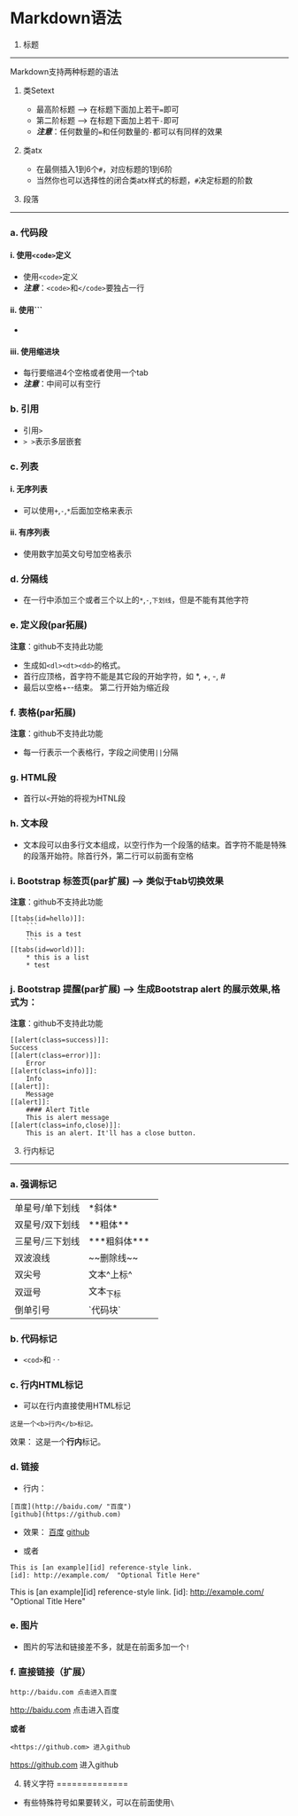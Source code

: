 Markdown语法
===============
1. 标题
---------------
Markdown支持两种标题的语法

1. 类Setext
    * 最高阶标题 --> 在标题下面加上若干`=`即可
    * 第二阶标题 --> 在标题下面加上若干`-`即可
    * ***注意***：任何数量的`=`和任何数量的`-`都可以有同样的效果
2. 类atx
    * 在最侧插入1到6个`#`，对应标题的1到6阶
    * 当然你也可以选择性的闭合类atx样式的标题，`#`决定标题的阶数


2. 段落
--------------
### a. 代码段
#### i. 使用`<code>`定义
* 使用`<code>`定义
* ***注意***：`<code>`和`</code>`要独占一行

#### ii. 使用```
* ```要独占一行，成对出现

#### iii. 使用缩进块
* 每行要缩进4个空格或者使用一个tab
* ***注意***：中间可以有空行

### b. 引用
* 引用`>`
* `> >`表示多层嵌套

### c. 列表
#### i. 无序列表
* 可以使用`+`,`-`,`*`后面加空格来表示

#### ii. 有序列表
* 使用数字加英文句号加空格表示

### d. 分隔线
+ 在一行中添加三个或者三个以上的`*`,`-`,`下划线`，但是不能有其他字符

### e. 定义段(par拓展)
**注意**：github不支持此功能

* 生成如`<dl><dt><dd>`的格式。
* 首行应顶格，首字符不能是其它段的开始字符，如 *, +, -, # 
* 最后以空格+--结束。 第二行开始为缩近段

### f. 表格(par拓展)
**注意**：github不支持此功能

* 每一行表示一个表格行，字段之间使用`||`分隔

### g. HTML段
+ 首行以`<`开始的将视为HTNL段

### h. 文本段
+ 文本段可以由多行文本组成，以空行作为一个段落的结束。首字符不能是特殊的段落开始符。除首行外，第二行可以前面有空格

### i. Bootstrap 标签页(par扩展) --> 类似于tab切换效果
**注意**：github不支持此功能

    [[tabs(id=hello)]]:
	    ```
	    This is a test
	    ```
	[[tabs(id=world)]]:
	    * this is a list
	    * test

### j. Bootstrap 提醒(par扩展) --> 生成Bootstrap alert 的展示效果,格式为：
**注意**：github不支持此功能

	[[alert(class=success)]]:
    Success
	[[alert(class=error)]]:
	    Error
	[[alert(class=info)]]:
	    Info
	[[alert]]:
	    Message
	[[alert]]:
	    #### Alert Title
	    This is alert message
	[[alert(class=info,close)]]:
	    This is an alert. It'll has a close button.

3. 行内标记
---------------
### a. 强调标记
<table class="table table-bordered table-striped table-condensed" width='100%'>
	<tr>
		<td width='50%'>单星号/单下划线</td>
		<td>*斜体*</td>
	</tr>
	<tr>
		<td>双星号/双下划线</td>
		<td>**粗体**</td>
	</tr>
	<tr>
		<td>三星号/三下划线</td>
		<td>***粗斜体***</td>
	</tr>
	<tr>
		<td>双波浪线</td>
		<td>~~删除线~~</td>
	</tr>
	<tr>
		<td>双尖号</td>
		<td>文本^上标^</td>
	</tr>
	<tr>
		<td>双逗号</td>
		<td>文本<sub>下标</sub></td>
	</tr>
	<tr>
		<td>倒单引号</td>
		<td>`代码块`</td>
	</tr>
</table>

### b. 代码标记
+ `<cod>`和 · ·

### c. 行内HTML标记
+ 可以在行内直接使用HTML标记
```
这是一个<b>行内</b>标记。
```
效果：
这是一个<b>行内</b>标记。

### d. 链接
* 行内：
```
[百度](http://baidu.com/ "百度")
[github](https://github.com)
```
* 效果：
[百度](http:baidu.com"百度")
[github](https://github.com)

* 或者

```
This is [an example][id] reference-style link.
[id]: http://example.com/  "Optional Title Here"
```
This is [an example][id] reference-style link.
[id]: http://example.com/  "Optional Title Here"

### e. 图片
* 图片的写法和链接差不多，就是在前面多加一个`!`

### f. 直接链接（扩展）

```
http://baidu.com 点击进入百度
```
http://baidu.com 点击进入百度

**或者**
```
<https://github.com> 进入github
```
<https://github.com> 进入github

4. 转义字符
==============
* 有些特殊符号如果要转义，可以在前面使用`\`